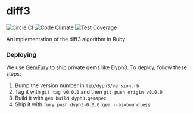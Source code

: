 diff3
=====
[![Circle CI](https://circleci.com/gh/GoBoundless/dyph3.svg?style=svg)](https://circleci.com/gh/GoBoundless/dyph3)
[![Code Climate](https://codeclimate.com/github/GoBoundless/dyph3/badges/gpa.svg)](https://codeclimate.com/github/GoBoundless/dyph3)
[![Test Coverage](https://codeclimate.com/github/GoBoundless/dyph3/badges/coverage.svg)](https://codeclimate.com/github/GoBoundless/dyph3)

An implementation of the diff3 algorithm in Ruby


### Deploying

We use [GemFury](https://manage.fury.io/dash) to ship private gems like Dyph3. To deploy, follow these steps:

1. Bump the version number in `lib/dyph3/version.rb`
2. Tag it with `git tag v0.0.0` and then `git push origin v0.0.0`
3. Build it with `gem build dyph3.gemspec`
4. Ship it with `fury push dyph3-0.0.0.gem --as=boundless`
